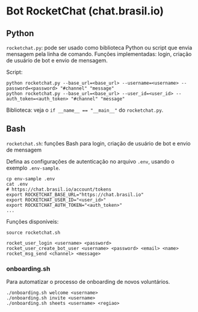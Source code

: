 # Bot RocketChat (chat.brasil.io)

## Python

`rocketchat.py`: pode ser usado como biblioteca Python ou script que envia
mensagem pela linha de comando. Funções implementadas: login, criação de
usuário de bot e envio de mensagem.

Script:

```shell
python rocketchat.py --base_url=<base_url> --username=<username> --password=<password> "#channel" "message"
python rocketchat.py --base_url=<base_url> --user_id=<user_id> --auth_token=<auth_token> "#channel" "message"
```

Biblioteca: veja o `if __name__ == "__main__"` do `rocketchat.py`.

## Bash

`rocketchat.sh`: funções Bash para login, criação de usuário de bot e
envio de mensagem

Defina as configurações de autenticação no arquivo `.env`, usando o exemplo `.env-sample`.

```shell
cp env-sample .env
cat .env
# https://chat.brasil.io/account/tokens
export ROCKETCHAT_BASE_URL="https://chat.brasil.io"
export ROCKETCHAT_USER_ID="<user_id>"
export ROCKETCHAT_AUTH_TOKEN="<auth_token>"
...
```

Funções disponíveis:

```shell
source rocketchat.sh

rocket_user_login <username> <password>
rocket_user_create_bot_user <username> <password> <email> <name>
rocket_msg_send <channel> <message>
```

### onboarding.sh

Para automatizar o processo de onboarding de novos voluntários.

```shell
./onboarding.sh welcome <username>
./onboarding.sh invite <username>
./onboarding.sh sheets <username> <regiao>
```
